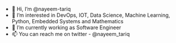 - 👋 Hi, I’m @nayeem-tariq
- 👀 I’m interested in DevOps, IOT, Data Science, Machine Learning, Python, Embedded Systems and Mathematics
- 🌱 I’m currently working as Software Engineer
- 📫 You can reach me on twitter - @nayeem_tariq

<!---
nayeem-tariq/nayeem-tariq is a ✨ special ✨ repository because its `README.md` (this file) appears on your GitHub profile.
You can click the Preview link to take a look at your changes.
--->
